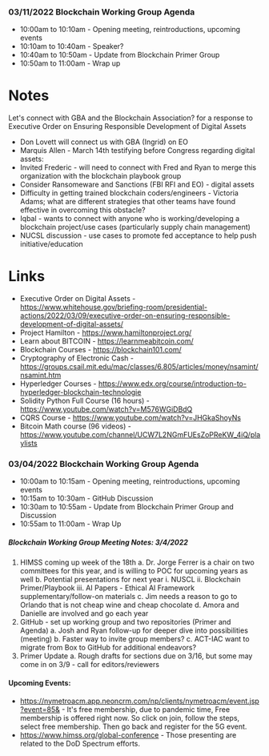 

### 03/11/2022 Blockchain Working Group Agenda

* 10:00am to 10:10am - Opening meeting, reintroductions, upcoming events
* 10:10am to 10:40am - Speaker?
* 10:40am to 10:50am - Update from Blockchain Primer Group
* 10:50am to 11:00am - Wrap up

# Notes
Let's connect with GBA and the Blockchain Association? for a response to Executive Order on Ensuring Responsible Development of Digital Assets
* Don Lovett will connect us with GBA (Ingrid) on EO
* Marquis Allen - March 14th testifying before Congress regarding digital assets: 
* Invited Frederic - will need to connect with Fred and Ryan to merge this organization with the blockchain playbook group
* Consider Ransomeware and Sanctions (FBI RFI and EO) - digital assets
* Difficulty in getting trained blockchain coders/engineers - Victoria Adams; what are different strategies that other teams have found effective in overcoming this obstacle?
* Iqbal - wants to connect with anyone who is working/developing a blockchain project/use cases (particularly supply chain management)
* NUCSL discussion - use cases to promote fed acceptance to help push initiative/education

# Links
* Executive Order on Digital Assets - https://www.whitehouse.gov/briefing-room/presidential-actions/2022/03/09/executive-order-on-ensuring-responsible-development-of-digital-assets/
* Project Hamilton - https://www.hamiltonproject.org/
* Learn about BITCOIN - https://learnmeabitcoin.com/
* Blockchain Courses - https://blockchain101.com/
* Cryptography of Electronic Cash - https://groups.csail.mit.edu/mac/classes/6.805/articles/money/nsamint/nsamint.htm
* Hyperledger Courses - https://www.edx.org/course/introduction-to-hyperledger-blockchain-technologie
* Solidity Python Full Course (16 hours) - https://www.youtube.com/watch?v=M576WGiDBdQ
* CQRS Course - https://www.youtube.com/watch?v=JHGkaShoyNs
* Bitcoin Math course (96 videos) - https://www.youtube.com/channel/UCW7L2NGmFUEsZoPReKW_4iQ/playlists


### 03/04/2022 Blockchain Working Group Agenda

* 10:00am to 10:15am - Opening meeting, reintroductions, upcoming events
* 10:15am to 10:30am - GitHub Discussion
* 10:30am to 10:55am - Update from Blockchain Primer Group and Discussion
* 10:55am to 11:00am - Wrap Up

##### Blockchain Working Group Meeting Notes: 3/4/2022

1. HIMSS coming up week of the 18th
	a. Dr. Jorge Ferrer is a chair on two committees for this year, and is willing to POC for upcoming years as well
	b. Potential presentations for next year
		i.   NUSCL
		ii.  Blockchain Primer/Playbook
		iii. AI Papers - Ethical AI Framework supplementary/follow-on materials
	c. Jim needs a reason to go to Orlando that is not cheap wine and cheap chocolate
	d. Amora and Danielle are involved and go each year
1. GitHub - set up working group and two repositories (Primer and Agenda)
	a. Josh and Ryan follow-up for deeper dive into possibilities (meeting)
	b. Faster way to invite group members?
	c. ACT-IAC want to migrate from Box to GitHub for additional endeavors?
1. Primer Update
	a. Rough drafts for sections due on 3/16, but some may come in on 3/9 - call for editors/reviewers

#### Upcoming Events:

* https://nymetroacm.app.neoncrm.com/np/clients/nymetroacm/event.jsp?event=85& - It's free membership, due to pandemic time, Free membership is offered right now. So click on join, follow the steps, select free membership.  Then go back and register for the 5G event.
* https://www.himss.org/global-conference - Those presenting are related to the DoD Spectrum efforts.


